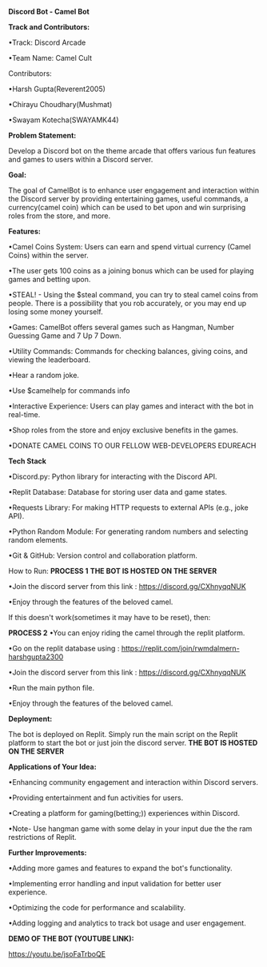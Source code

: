 **Discord Bot - Camel Bot**

**Track and Contributors:**

•Track: Discord Arcade

•Team Name: Camel Cult

Contributors: 

•Harsh Gupta(Reverent2005) 

•Chirayu Choudhary(Mushmat) 

•Swayam Kotecha(SWAYAMK44)

**Problem Statement:**

Develop a Discord bot on the theme arcade that offers various fun features and games to users within a Discord server.

**Goal:**

The goal of CamelBot is to enhance user engagement and interaction within the Discord server by providing entertaining games, useful commands, a currency(camel coin) which can be used to bet upon and win surprising roles from the store, and more.

**Features:**

•Camel Coins System: Users can earn and spend virtual currency (Camel Coins) within the server.

•The user gets 100 coins as a joining bonus which can be used for playing games and betting upon.

•STEAL! - Using the $steal command, you can try to steal camel coins from people. There is a possibility that you rob accurately, or you may end up losing some money yourself.

•Games: CamelBot offers several games such as Hangman, Number Guessing Game and  7 Up 7 Down.

•Utility Commands: Commands for checking balances, giving coins, and viewing the leaderboard.

•Hear a random joke.

•Use $camelhelp for commands info

•Interactive Experience: Users can play games and interact with the bot in real-time.

•Shop roles from the store and enjoy exclusive benefits in the games.

•DONATE CAMEL COINS TO OUR FELLOW WEB-DEVELOPERS EDUREACH

**Tech Stack**

•Discord.py: Python library for interacting with the Discord API.

•Replit Database: Database for storing user data and game states.

•Requests Library: For making HTTP requests to external APIs (e.g., joke API).

•Python Random Module: For generating random numbers and selecting random elements.

•Git & GitHub: Version control and collaboration platform.

How to Run:
 **PROCESS 1**
 **THE BOT IS HOSTED ON THE SERVER**
 
•Join the discord server from this link : https://discord.gg/CXhnyqqNUK

•Enjoy through the features of the beloved camel.

If this doesn't work(sometimes it may have to be reset), then: 
 
 **PROCESS 2**
•You can enjoy riding the camel through the replit platform.

•Go on the replit database using : https://replit.com/join/rwmdalmern-harshgupta2300

•Join the discord server from this link : https://discord.gg/CXhnyqqNUK

•Run the main python file.

•Enjoy through the features of the beloved camel.

**Deployment:**

The bot is deployed on Replit. Simply run the main script on the Replit platform to start the bot or just join the discord server. **THE BOT IS HOSTED ON THE SERVER**

**Applications of Your Idea:**

•Enhancing community engagement and interaction within Discord servers.

•Providing entertainment and fun activities for users.

•Creating a platform for gaming(betting;)) experiences within Discord.

•Note- Use hangman game with some delay in your input due the the ram restrictions of Replit.

**Further Improvements:**

•Adding more games and features to expand the bot's functionality.

•Implementing error handling and input validation for better user experience.

•Optimizing the code for performance and scalability.

•Adding logging and analytics to track bot usage and user engagement.

**DEMO OF THE BOT (YOUTUBE LINK):**

https://youtu.be/jsoFaTrboQE
